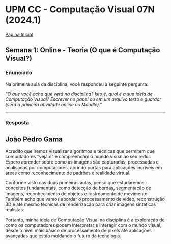 # UPM CC - Computação Visual 07N (2024.1)

[Página Inicial](../../index.md)

## Semana 1: Online - Teoria (O que é Computação Visual?)
### Enunciado

Na primeira aula da disciplina, você respondeu à seguinte pergunta:

*"O que você acha que verá na disciplina? Isto é, qual é a sua ideia de Computação Visual? Escrever no papel ou em um arquivo texto e guardar (será a primeira atividade online no Moodle)."*


---
### Resposta 
 João Pedro Gama
-----
Acredito que iremos visualizar algoritmos e técnicas que permitem que computadores "vejam" e compreendam o mundo visual ao seu redor. Espero aprender sobre como as imagens são capturadas, processadas e analisadas por computadores, abrindo portas para aplicações incríveis em áreas como reconhecimento de padrões e realidade virtual.

Conforme visto nas duas primeiras aulas, penso que estudaremos conceitos fundamentais, como detecção de bordas, segmentação de imagens, reconhecimento de objetos e rastreamento de movimento. Também acho que vamos abordar o processamento de vídeo, reconstrução 3D e até mesmo técnicas de renderização para criar imagens sintéticas realistas.

Portanto, minha ideia de Computação Visual na disciplina é a exploração de como os computadores podem interpretar e interagir com o mundo visual, desde o nível mais básico de processamento de pixels até aplicações avançadas que estão moldando o futuro da tecnologia. 
